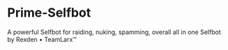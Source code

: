 # Prime-Selfbot
A powerful Selfbot for raiding, nuking, spamming, overall all in one Selfbot by Rexden • TeamLarx™
